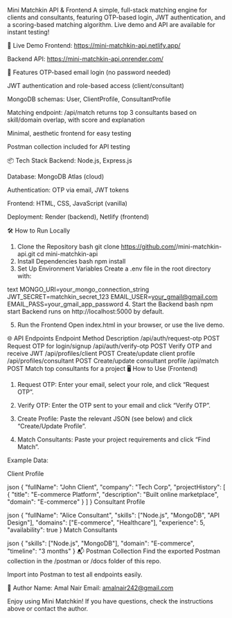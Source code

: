 Mini Matchkin API & Frontend
A simple, full-stack matching engine for clients and consultants, featuring OTP-based login, JWT authentication, and a scoring-based matching algorithm.
Live demo and API are available for instant testing!

🚀 Live Demo
Frontend: https://mini-matchkin-api.netlify.app/

Backend API: https://mini-matchkin-api.onrender.com/

📝 Features
OTP-based email login (no password needed)

JWT authentication and role-based access (client/consultant)

MongoDB schemas: User, ClientProfile, ConsultantProfile

Matching endpoint: /api/match returns top 3 consultants based on skill/domain overlap, with score and explanation

Minimal, aesthetic frontend for easy testing

Postman collection included for API testing

📦 Tech Stack
Backend: Node.js, Express.js

Database: MongoDB Atlas (cloud)

Authentication: OTP via email, JWT tokens

Frontend: HTML, CSS, JavaScript (vanilla)

Deployment: Render (backend), Netlify (frontend)

🛠️ How to Run Locally
1. Clone the Repository
bash
git clone https://github.com/<your-username>/mini-matchkin-api.git
cd mini-matchkin-api
2. Install Dependencies
bash
npm install
3. Set Up Environment Variables
Create a .env file in the root directory with:

text
MONGO_URI=your_mongo_connection_string
JWT_SECRET=matchkin_secret_123
EMAIL_USER=your_gmail@gmail.com
EMAIL_PASS=your_gmail_app_password
4. Start the Backend
bash
npm start
Backend runs on http://localhost:5000 by default.

5. Run the Frontend
Open index.html in your browser, or use the live demo.

🌐 API Endpoints
Endpoint	Method	Description
/api/auth/request-otp	POST	Request OTP for login/signup
/api/auth/verify-otp	POST	Verify OTP and receive JWT
/api/profiles/client	POST	Create/update client profile
/api/profiles/consultant	POST	Create/update consultant profile
/api/match	POST	Match top consultants for a project
🖥️ How to Use (Frontend)
1. Request OTP:
Enter your email, select your role, and click “Request OTP”.

2. Verify OTP:
Enter the OTP sent to your email and click “Verify OTP”.

3. Create Profile:
Paste the relevant JSON (see below) and click “Create/Update Profile”.

4. Match Consultants:
Paste your project requirements and click “Find Match”.

Example Data:

Client Profile

json
{
  "fullName": "John Client",
  "company": "Tech Corp",
  "projectHistory": [
    {
      "title": "E-commerce Platform",
      "description": "Built online marketplace",
      "domain": "E-commerce"
    }
  ]
}
Consultant Profile

json
{
  "fullName": "Alice Consultant",
  "skills": ["Node.js", "MongoDB", "API Design"],
  "domains": ["E-commerce", "Healthcare"],
  "experience": 5,
  "availability": true
}
Match Consultants

json
{
  "skills": ["Node.js", "MongoDB"],
  "domain": "E-commerce",
  "timeline": "3 months"
}
📬 Postman Collection
Find the exported Postman collection in the /postman or /docs folder of this repo.

Import into Postman to test all endpoints easily.


👤 Author
Name: Amal Nair
Email: amalnair242@gmail.com 

Enjoy using Mini Matchkin! If you have questions, check the instructions above or contact the author.
